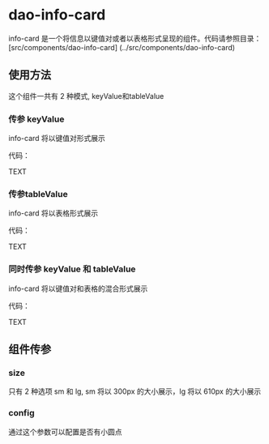 # dao-info-card

info-card 是一个将信息以键值对或者以表格形式呈现的组件。代码请参照目录：[src/components/dao-info-card]
(../src/components/dao-info-card)

## 使用方法

这个组件一共有 2 种模式, keyValue和tableValue

### 传参 keyValue

info-card 将以键值对形式展示

代码：
<dao-info-card size="sm" :keyValue="keyvalue">
    <div slot="title">
      TEXT
    </div>
</dao-info-card>

### 传参tableValue

info-card 将以表格形式展示

代码：
<dao-info-card size="sm" :tableValue="tablevalue1">
    <div slot="title">
      TEXT
    </div>
</dao-info-card>

### 同时传参 keyValue 和 tableValue

info-card 将以键值对和表格的混合形式展示

代码：
<dao-info-card size="sm" :tableValue="tablevalue3" :keyValue="keyvalue3" :config="config[1]">
    <div slot="title">
      TEXT
    </div>
</dao-info-card>



## 组件传参

### size

只有 2 种选项 sm 和 lg, sm 将以 300px 的大小展示，lg 将以 610px 的大小展示

### config

通过这个参数可以配置是否有小圆点


